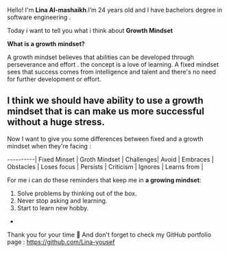 Hello! I'm **Lina Al-mashaikh**.I’m 24 years old and I have bachelors degree in software engineering . 

Today i want to tell you what i think about **Growth Mindset**

**What is a growth mindset?**

A growth mindset believes that abilities can be developed through perseverance and effort .
the concept is a love of learning.
A fixed mindset sees that success comes from  intelligence and talent and there's no need for further development or effort.

I think we should have ability to use a growth mindset that is can make us more successful without a huge stress.
-
Now I want to give you some differences between fixed and a growth mindset when they're facing :


----------| Fixed Minset  | Groth Mindset |
Challenges| Avoid         | Embraces      |
Obstacles | Loses focus   | Persists      |
Criticism | Ignores       | Learns from   |

For me i can do these reminders that keep me in **a growing mindset**:
1. Solve problems by thinking out of the box.
2. Never stop asking and learning.
3. Start to learn new hobby.
-
Thank you for your time :purple_heart: And don't forget to check my GitHub portfolio page : 
https://github.com/Lina-yousef
